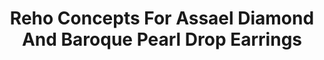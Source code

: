 ---
title: Reho Concepts For Assael Diamond And Baroque Pearl Drop Earrings
description: |
  Baroque Pearls are suspended from twisting, flexible chains set with Pave Diamonds in these beautifully engineered earrings - even the slightest turn of the head creates alluring, sparkling movement.
specs: |
  21.8 x 16.6 x 16mm South Sea Cultured Baroque Pearls with 4.57 carats of Treated Black Diamonds and 3.66 carats of White Diamonds, set in 18K White Gold.
images:
  - /uploads/reho-concepts-for-assael-diamond-and-baroque-pearl-drop-earrings.png
category: Reho Concepts for Assael
order: 3
tags:
  - earrings
---